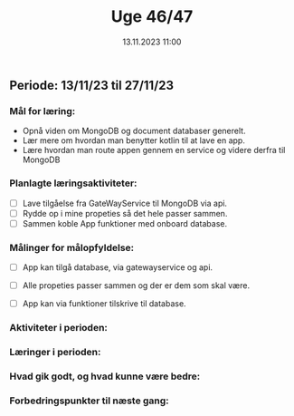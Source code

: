 ﻿---
title: Uge 46/47
date: 13.11.2023 11:00
categories: [Projekt]
tags: [læringsplan]
---
## Periode: 13/11/23 til 27/11/23

### Mål for læring:
- Opnå viden om MongoDB og document databaser generelt.
- Lær mere om hvordan man benytter kotlin til at lave en app.
- Lære hvordan man route appen gennem en service og videre derfra til MongoDB

### Planlagte læringsaktiviteter:
- [ ] Lave tilgåelse fra GateWayService til MongoDB via api.
- [ ] Rydde op i mine propeties så det hele passer sammen. 
- [ ] Sammen koble App funktioner med onboard database.

### Målinger for målopfyldelse:
- [ ] App kan tilgå database, via gatewayservice og api.
- [ ] Alle propeties passer sammen og der er dem som skal være.
- [ ] App kan via funktioner tilskrive til database.


### Aktiviteter i perioden:


### Læringer i perioden:


### Hvad gik godt, og hvad kunne være bedre:


### Forbedringspunkter til næste gang:

